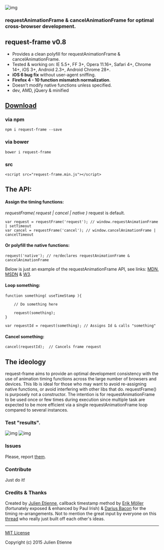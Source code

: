![img](http://i62.tinypic.com/2ui8xmp.jpg)

### requestAnimationFrame & cancelAnimationFrame for optimal cross-browser development.

## request-frame v0.8
- Provides a clean polyfill for requestAnimationFrame & cancelAnimationFrame.
- Tested & working on: IE 5.5+, FF 3+, Opera 11.16+, Safari 4+, Chrome 14+, iOS 3+, Android 2.3+, Android Chrome 28+.  
- **iOS 6 bug fix** without user-agent sniffing.
- **Firefox 4 - 10 function mismatch normalization**.
- Doesn't modify native functions unless specified.
- dev, AMD, jQuery & minified 

## [Download](http://ddddd.com)

### via npm
```
npm i request-frame --save
```
### via bower
```
bower i request-frame
```
### src
```
<script src="request-frame.min.js"></script>
```
## The API:
#### Assign the timing functions:
*requestFrame( request | cancel | native )*  request is default. 
```
var request = requestFrame('request'); // window.requestAnimationFrame | setTimeout
var cancel = requestFrame('cancel'); // window.cancelAnimationFrame | cancelTimeout
```
#### Or polyfill the native functions:
```
request('native'); // re/declares requestAnimationFrame & cancelAnimationFrame
```
Below is just an example of the requestAnimationFrame API, see links: [MDN](https://developer.mozilla.org/en-US/docs/Web/API/window/requestAnimationFrame), [MSDN](https://msdn.microsoft.com/en-us/library/windows/apps/hh453388.aspx) & [W3](http://www.w3.org/TR/2011/WD-html5-20110525/timers.html). 

#### Loop something:
```
function something( useTimeStamp ){
    
    // Do something here
    
    request(something); 
}

var requestId = request(something); // Assigns Id & calls "something"
```
#### Cancel something:
```
cancel(requestId);  // Cancels frame request 
```

## The ideology
request-frame aims to provide an optimal development consistency with the use of animation timing functions across the large number of browsers and devices. This lib is ideal for those who may want to avoid re-assigning native functions, or avoid interfering with other libs that do. requestFrame() is purposely not a constructor. The intention is for requestAnimationFrame to be used once or few times during execution since multiple task are expected to be more efficient via a single requestAnimationFrame loop compared to several instances.

### Test "results".

![img](http://i61.tinypic.com/i1xuzd.jpg)
![img](http://i57.tinypic.com/j7fg2x.jpg)

### Issues
Please, report [them](http://github.com/julienetie/request-frame/issues). 

### Contribute
Just do it!

### Credits & Thanks

Created by [Julien Etienne](https://gist.github.com/julienetie), callback timestamp method by [ Erik Möller](http://www.paulirish.com/2011/requestanimationframe-for-smart-animating/) (fortunately exposed & enhanced by Paul Irish) & [Darius Bacon](https://github.com/darius/requestAnimationFrame) for the timing re-arrangements. Not to mention the great input by everyone on this [thread](https://gist.github.com/paulirish/1579671) who really just built off each other's ideas.

--- 

[MIT License](https://github.com/julienetie/resizilla/blob/master/LICENSE) 

Copyright (c) 2015 Julien Etienne 
